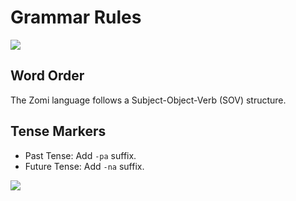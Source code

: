 # Grammar Rules

![](../assets/icons/grammar.svg)

## Word Order
The Zomi language follows a Subject-Object-Verb (SOV) structure.

## Tense Markers
- Past Tense: Add `-pa` suffix.
- Future Tense: Add `-na` suffix.

![](../assets/diagrams/tense_markers.png)
